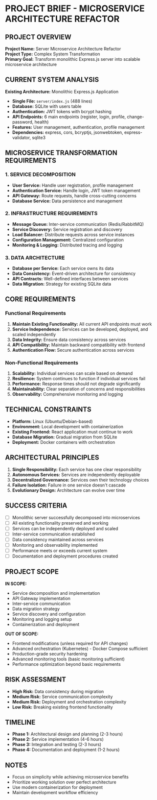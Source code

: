 # PROJECT BRIEF - MICROSERVICE ARCHITECTURE REFACTOR

## PROJECT OVERVIEW
**Project Name:** Server Microservice Architecture Refactor  
**Project Type:** Complex System Transformation  
**Primary Goal:** Transform monolithic Express.js server into scalable microservice architecture

## CURRENT SYSTEM ANALYSIS
**Existing Architecture:** Monolithic Express.js Application
- **Single File:** `server/index.js` (488 lines)
- **Database:** SQLite with users table
- **Authentication:** JWT tokens with bcrypt hashing
- **API Endpoints:** 6 main endpoints (register, login, profile, change-password, health)
- **Features:** User management, authentication, profile management
- **Dependencies:** express, cors, bcryptjs, jsonwebtoken, express-validator, sqlite3

## MICROSERVICE TRANSFORMATION REQUIREMENTS

### 1. SERVICE DECOMPOSITION
- **User Service:** Handle user registration, profile management
- **Authentication Service:** Handle login, JWT token management
- **API Gateway:** Route requests, handle cross-cutting concerns
- **Database Service:** Data persistence and management

### 2. INFRASTRUCTURE REQUIREMENTS
- **Message Queue:** Inter-service communication (Redis/RabbitMQ)
- **Service Discovery:** Service registration and discovery
- **Load Balancer:** Distribute requests across service instances
- **Configuration Management:** Centralized configuration
- **Monitoring & Logging:** Distributed tracing and logging

### 3. DATA ARCHITECTURE
- **Database per Service:** Each service owns its data
- **Data Consistency:** Event-driven architecture for consistency
- **API Contracts:** Well-defined interfaces between services
- **Data Migration:** Strategy for existing SQLite data

## CORE REQUIREMENTS

### Functional Requirements
1. **Maintain Existing Functionality:** All current API endpoints must work
2. **Service Independence:** Services can be developed, deployed, and scaled independently
3. **Data Integrity:** Ensure data consistency across services
4. **API Compatibility:** Maintain backward compatibility with frontend
5. **Authentication Flow:** Secure authentication across services

### Non-Functional Requirements
1. **Scalability:** Individual services can scale based on demand
2. **Resilience:** System continues to function if individual services fail
3. **Performance:** Response times should not degrade significantly
4. **Maintainability:** Clear separation of concerns and responsibilities
5. **Observability:** Comprehensive monitoring and logging

## TECHNICAL CONSTRAINTS
- **Platform:** Linux (Ubuntu/Debian-based)
- **Environment:** Local development with containerization
- **Existing Frontend:** React application must continue to work
- **Database Migration:** Gradual migration from SQLite
- **Deployment:** Docker containers with orchestration

## ARCHITECTURAL PRINCIPLES
1. **Single Responsibility:** Each service has one clear responsibility
2. **Autonomous Services:** Services are independently deployable
3. **Decentralized Governance:** Services own their technology choices
4. **Failure Isolation:** Failure in one service doesn't cascade
5. **Evolutionary Design:** Architecture can evolve over time

## SUCCESS CRITERIA
- [ ] Monolithic server successfully decomposed into microservices
- [ ] All existing functionality preserved and working
- [ ] Services can be independently deployed and scaled
- [ ] Inter-service communication established
- [ ] Data consistency maintained across services
- [ ] Monitoring and observability implemented
- [ ] Performance meets or exceeds current system
- [ ] Documentation and deployment procedures created

## PROJECT SCOPE

**IN SCOPE:**
- Service decomposition and implementation
- API Gateway implementation
- Inter-service communication
- Data migration strategy
- Service discovery and configuration
- Monitoring and logging setup
- Containerization and deployment

**OUT OF SCOPE:**
- Frontend modifications (unless required for API changes)
- Advanced orchestration (Kubernetes) - Docker Compose sufficient
- Production-grade security hardening
- Advanced monitoring tools (basic monitoring sufficient)
- Performance optimization beyond basic requirements

## RISK ASSESSMENT
- **High Risk:** Data consistency during migration
- **Medium Risk:** Service communication complexity
- **Medium Risk:** Deployment and orchestration complexity
- **Low Risk:** Breaking existing frontend functionality

## TIMELINE
- **Phase 1:** Architectural design and planning (2-3 hours)
- **Phase 2:** Service implementation (4-6 hours)
- **Phase 3:** Integration and testing (2-3 hours)
- **Phase 4:** Documentation and deployment (1-2 hours)

## NOTES
- Focus on simplicity while achieving microservice benefits
- Prioritize working solution over perfect architecture
- Use modern containerization for deployment
- Maintain development workflow efficiency 